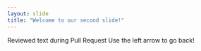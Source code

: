 ```yaml
---
layout: slide
title: "Welcome to our second slide!"
---
```

Reviewed text during Pull Request
Use the left arrow to go back!
